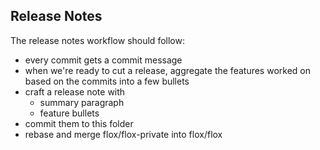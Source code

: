 ## Release Notes

The release notes workflow should follow:

- every commit gets a commit message
- when we're ready to cut a release, aggregate the features worked on based on the commits into a few bullets
- craft a release note with
    - summary paragraph
    - feature bullets
- commit them to this folder
- rebase and merge flox/flox-private into flox/flox
